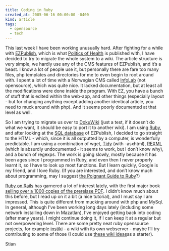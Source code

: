 ```yaml
---
title: Coding in Ruby
created_at: 2005-06-16 00:00:00 -0400
kind: article
tags:
  - opensource
  - tech
---
```


This last week I have been working unusually hard. After fighting for a
while with [EZPublish](http://www.ez.no), which is what [Politics of
Health](http://politicsofhealth.org) is published with, I have decided
to try to migrate the whole system to a wiki. The article structure is
very simple, we hardly use any of the CMS features of EZPublish, and
it’s a beast. I know a lot of people use it, but personally there are
fare too many files, php templates and directories for me to even begin
to root around with. I spent a lot of time with a Norwegian CMS called
[InfoLab](http://www.infofab.no) (not opensource), which was quite nice.
It lacked documentation, but at least all the modifications were done
inside the program. With EZ, you have a bunch of stuff that is edited
within the web-app, and other things (especially layout - but for
changing anything except adding another identical article, you need to
muck around with php). And it seems poorly documented at that level as
well.

So I am trying to migrate us over to
[DokuWiki](http://wiki.splitbrain.org/wiki:dokuwiki) (just a test, if it
doesn’t do what we want, it should be easy to port it to another wiki).
I am using [Ruby](http://www.ruby-lang.org), and after looking at the
[SQL database](http://www.wikipedia.org/wiki/SQL) of EZPublish, I
decided to go straight to the HTML - which, since it is all outputted by
a computer, is wonderfully predictable. I am using a combination of
wget, [Tidy](http://tidy.sourceforge.net) (with -asxhtml),
[REXML](www.germane-software.com/software/rexml/) (which is absurdly
undocumented - it seems to work, but I don’t know why), and a bunch of
regexps. The work is going slowly, mostly because it has been ages since
I programmed in Ruby, and even then I never properly learnt it, so I
have to look up most functions. But I learn quickly, Google is my
friend, and I love Ruby. (If you are interested, and don’t know much
about programming, may I suggest [the Poignant Guide to
Ruby](http://www.poignantguide.net/ruby/)?)

[Ruby on Rails](http://www.rubyonrails.org/) has garnered a lot of
interest lately, with the first major book [selling over a 1000 copies
of the prerelase
PDF](http://books.slashdot.org/books/05/06/16/1914251.shtml). I didn’t
know much about this before, but I read up on it a bit (a nice
tutorial), and I must say I am impressed. This is quite different from
mucking around with php and MySql. In general, although I’ve been
working long days lately (including some network installing down in
Mazatlan), I’ve enjoyed getting back into coding (after many years). I
might continue doing it, if I can keep it at a regular but not
overpowering level. There are some pretty neat ruby opensource projects,
for example [instiki](http://www.instiki.org) - a wiki with its own
webserver - maybe I’ll try contributing to some of those (I could use
[these wiki
ideas](http://joseph.randomnetworks.com/archives/2005/05/10/trying-out-dokuwiki-and-wiki-wishlist/)as
a starter).

Stian
